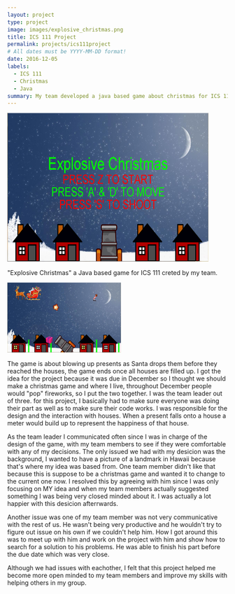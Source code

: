 ```yaml
---
layout: project
type: project
image: images/explosive_christmas.png
title: ICS 111 Project
permalink: projects/ics111project
# All dates must be YYYY-MM-DD format!
date: 2016-12-05
labels:
  - ICS 111
  - Christmas
  - Java
summary: My team developed a java based game about christmas for ICS 111.
---
```



  <img class="ui rounded image" src="/images/explosive christmas.PNG" width="460" height="340">

"Explosive Christmas" a Java based game for ICS 111 creted by my team. 

<img class="ui right floated rounded image" src="/images/gameplay.PNG" width="260" height="160">
 
The game is about blowing up presents as Santa drops them before they reached the houses, the game ends once all houses are filled up. I got the idea for the project because it was due in December so I thought we should make a christmas game and where I live, throughout December people would "pop" fireworks, so I put the two together. I was the team leader out of three. for this project, I basically had to make sure everyone was doing their part as well as to make sure their code works. I was responsible for the design and the interaction with houses. When a present falls onto a house a meter would build up to represent the happiness of that house. 

As the team leader I communicated often since I was in charge of the design of the game, with my team members to see if they were comfortable with any of my decisions. The only issued we had with my desicion was the background, I wanted to have a picture of a landmark in Hawaii because that's where my idea was based from. One team member didn't like that because this is suppose to be a christmas game and wanted it to change to the current one now. I resolved this by agreeing with him since I was only focusing on MY idea and when my team members actually suggested something I was being very closed minded about it. I was actually a lot happier with this desicion afterrwards.

Another issue was one of my team member was not very communicative with the rest of us. He wasn't being very productive and he wouldn't try to figure out issue on his own if we couldn't help him. How I got around this was to meet up with him and work on the project with him and show how to search for a solution to his problems. He was able to finish his part before the due date which was very close. 

Although we had issues with eachother, I felt that this project helped me become more open minded to my team members and improve my skills with helping others in my group.


